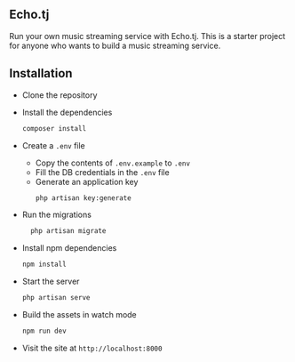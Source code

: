 ## Echo.tj

Run your own music streaming service with Echo.tj. This is a  starter project for anyone who wants to build a music streaming service.

## Installation

- Clone the repository
- Install the dependencies

    ```bash
    composer install
    ```
- Create a `.env` file
    - Copy the contents of `.env.example` to `.env`
    - Fill the DB credentials in the `.env` file
    - Generate an application key
        ```bash
        php artisan key:generate
        ```

- Run the migrations
    ```bash
      php artisan migrate
    ```

- Install npm dependencies
    ```bash
    npm install
    ```
- Start the server
    ```bash
    php artisan serve
    ```

- Build the assets in watch mode
    ```bash
    npm run dev
    ```

- Visit the site at `http://localhost:8000`
